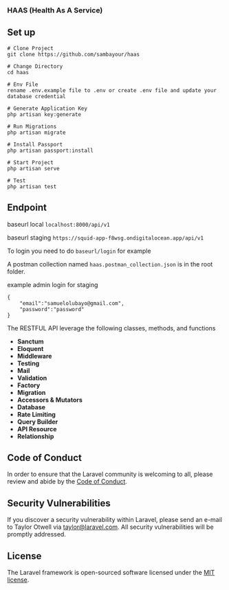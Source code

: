 ### HAAS (Health As A Service)

## Set up

```
# Clone Project
git clone https://github.com/sambayour/haas

# Change Directory
cd haas

# Env File
rename .env.example file to .env or create .env file and update your database credential

# Generate Application Key
php artisan key:generate

# Run Migrations
php artisan migrate

# Install Passport
php artisan passport:install

# Start Project
php artisan serve

# Test
php artisan test

```

## Endpoint

baseurl local `localhost:8000/api/v1`

baseurl staging `https://squid-app-f8wsg.ondigitalocean.app/api/v1`

To login you need to do `baseurl/login` for example

A postman collection named `haas.postman_collection.json` is in the root folder.

example admin login for staging

```
{
    "email":"samuelolubayo@gmail.com",
    "password":"password"
}
```

The RESTFUL API leverage the following classes, methods, and functions

-   **Sanctum**
-   **Eloquent**
-   **Middleware**
-   **Testing**
-   **Mail**
-   **Validation**
-   **Factory**
-   **Migration**
-   **Accessors & Mutators**
-   **Database**
-   **Rate Limiting**
-   **Query Builder**
-   **API Resource**
-   **Relationship**

## Code of Conduct

In order to ensure that the Laravel community is welcoming to all, please review and abide by the [Code of Conduct](https://laravel.com/docs/contributions#code-of-conduct).

## Security Vulnerabilities

If you discover a security vulnerability within Laravel, please send an e-mail to Taylor Otwell via [taylor@laravel.com](mailto:taylor@laravel.com). All security vulnerabilities will be promptly addressed.

## License

The Laravel framework is open-sourced software licensed under the [MIT license](https://opensource.org/licenses/MIT).

